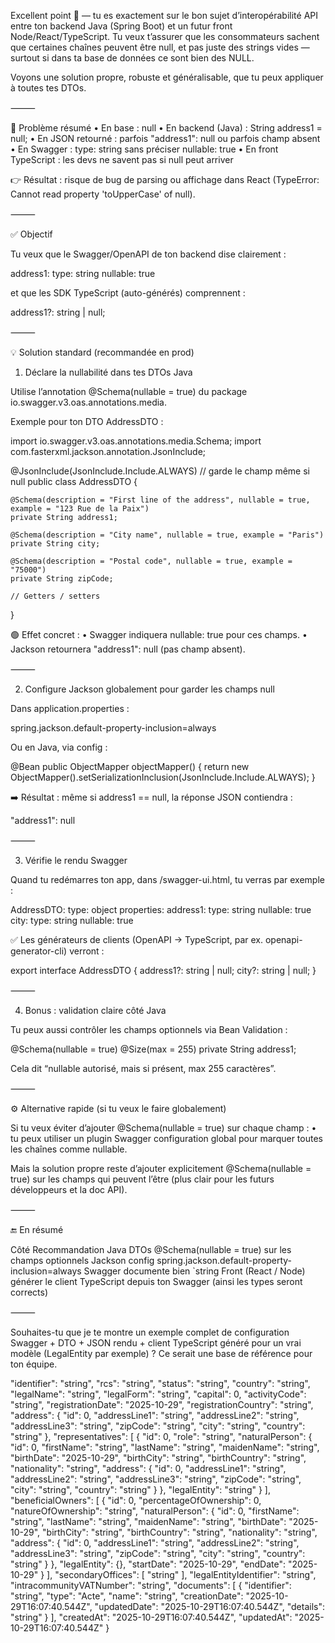 Excellent point 👏 — tu es exactement sur le bon sujet d’interopérabilité API entre ton backend Java (Spring Boot) et un futur front Node/React/TypeScript.
Tu veux t’assurer que les consommateurs sachent que certaines chaînes peuvent être null, et pas juste des strings vides — surtout si dans ta base de données ce sont bien des NULL.

Voyons une solution propre, robuste et généralisable, que tu peux appliquer à toutes tes DTOs.

⸻

🧩 Problème résumé
	•	En base : null
	•	En backend (Java) : String address1 = null;
	•	En JSON retourné : parfois "address1": null ou parfois champ absent
	•	En Swagger : type: string sans préciser nullable: true
	•	En front TypeScript : les devs ne savent pas si null peut arriver

👉 Résultat : risque de bug de parsing ou affichage dans React (TypeError: Cannot read property 'toUpperCase' of null).

⸻

✅ Objectif

Tu veux que le Swagger/OpenAPI de ton backend dise clairement :

address1:
  type: string
  nullable: true

et que les SDK TypeScript (auto-générés) comprennent :

address1?: string | null;


⸻

💡 Solution standard (recommandée en prod)

1. Déclare la nullabilité dans tes DTOs Java

Utilise l’annotation @Schema(nullable = true) du package io.swagger.v3.oas.annotations.media.

Exemple pour ton DTO AddressDTO :

import io.swagger.v3.oas.annotations.media.Schema;
import com.fasterxml.jackson.annotation.JsonInclude;

@JsonInclude(JsonInclude.Include.ALWAYS) // garde le champ même si null
public class AddressDTO {

    @Schema(description = "First line of the address", nullable = true, example = "123 Rue de la Paix")
    private String address1;

    @Schema(description = "City name", nullable = true, example = "Paris")
    private String city;

    @Schema(description = "Postal code", nullable = true, example = "75000")
    private String zipCode;

    // Getters / setters
}

🟢 Effet concret :
	•	Swagger indiquera nullable: true pour ces champs.
	•	Jackson retournera "address1": null (pas champ absent).

⸻

2. Configure Jackson globalement pour garder les champs null

Dans application.properties :

spring.jackson.default-property-inclusion=always

Ou en Java, via config :

@Bean
public ObjectMapper objectMapper() {
    return new ObjectMapper().setSerializationInclusion(JsonInclude.Include.ALWAYS);
}

➡️ Résultat : même si address1 == null, la réponse JSON contiendra :

"address1": null


⸻

3. Vérifie le rendu Swagger

Quand tu redémarres ton app, dans /swagger-ui.html, tu verras par exemple :

AddressDTO:
  type: object
  properties:
    address1:
      type: string
      nullable: true
    city:
      type: string
      nullable: true

✅ Les générateurs de clients (OpenAPI → TypeScript, par ex. openapi-generator-cli) verront :

export interface AddressDTO {
  address1?: string | null;
  city?: string | null;
}


⸻

4. Bonus : validation claire côté Java

Tu peux aussi contrôler les champs optionnels via Bean Validation :

@Schema(nullable = true)
@Size(max = 255)
private String address1;

Cela dit “nullable autorisé, mais si présent, max 255 caractères”.

⸻

⚙️ Alternative rapide (si tu veux le faire globalement)

Si tu veux éviter d’ajouter @Schema(nullable = true) sur chaque champ :
	•	tu peux utiliser un plugin Swagger configuration global pour marquer toutes les chaînes comme nullable.

Mais la solution propre reste d’ajouter explicitement @Schema(nullable = true) sur les champs qui peuvent l’être (plus clair pour les futurs développeurs et la doc API).

⸻

🔚 En résumé

Côté	Recommandation
Java DTOs	@Schema(nullable = true) sur les champs optionnels
Jackson config	spring.jackson.default-property-inclusion=always
Swagger	documente bien `string
Front (React / Node)	générer le client TypeScript depuis ton Swagger (ainsi les types seront corrects)


⸻

Souhaites-tu que je te montre un exemple complet de configuration Swagger + DTO + JSON rendu + client TypeScript généré pour un vrai modèle (LegalEntity par exemple) ?
Ce serait une base de référence pour ton équipe.



  "identifier": "string",
  "rcs": "string",
  "status": "string",
  "country": "string",
  "legalName": "string",
  "legalForm": "string",
  "capital": 0,
  "activityCode": "string",
  "registrationDate": "2025-10-29",
  "registrationCountry": "string",
  "address": {
    "id": 0,
    "addressLine1": "string",
    "addressLine2": "string",
    "addressLine3": "string",
    "zipCode": "string",
    "city": "string",
    "country": "string"
  },
  "representatives": [
    {
      "id": 0,
      "role": "string",
      "naturalPerson": {
        "id": 0,
        "firstName": "string",
        "lastName": "string",
        "maidenName": "string",
        "birthDate": "2025-10-29",
        "birthCity": "string",
        "birthCountry": "string",
        "nationality": "string",
        "address": {
          "id": 0,
          "addressLine1": "string",
          "addressLine2": "string",
          "addressLine3": "string",
          "zipCode": "string",
          "city": "string",
          "country": "string"
        }
      },
      "legalEntity": "string"
    }
  ],
  "beneficialOwners": [
    {
      "id": 0,
      "percentageOfOwnership": 0,
      "natureOfOwnership": "string",
      "naturalPerson": {
        "id": 0,
        "firstName": "string",
        "lastName": "string",
        "maidenName": "string",
        "birthDate": "2025-10-29",
        "birthCity": "string",
        "birthCountry": "string",
        "nationality": "string",
        "address": {
          "id": 0,
          "addressLine1": "string",
          "addressLine2": "string",
          "addressLine3": "string",
          "zipCode": "string",
          "city": "string",
          "country": "string"
        }
      },
      "legalEntity": {},
      "startDate": "2025-10-29",
      "endDate": "2025-10-29"
    }
  ],
  "secondaryOffices": [
    "string"
  ],
  "legalEntityIdentifier": "string",
  "intracommunityVATNumber": "string",
  "documents": [
    {
      "identifier": "string",
      "type": "Acte",
      "name": "string",
      "creationDate": "2025-10-29T16:07:40.544Z",
      "updatedDate": "2025-10-29T16:07:40.544Z",
      "details": "string"
    }
  ],
  "createdAt": "2025-10-29T16:07:40.544Z",
  "updatedAt": "2025-10-29T16:07:40.544Z"
}
